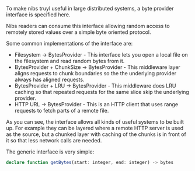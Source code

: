 To make nibs truyl useful in large distributed systems, a byte provider interface is specified here.

Nibs readers can consume this interface allowing random access to remotely stored values over a simple byte oriented protocol.

Some common implementations of the interface are:

- Filesystem -> BytesProvider - This interface lets you open a local file on the filesystem and read random bytes from it.
- BytesProvider + ChunkSize -> BytesProvider - This middleware layer aligns requests to chunk boundaries so the the underlying provider always has aligned requests.
- BytesProvider + LRU -> BytesProvider - This middleware does LRU caching so that repeated requests for the same slice skip the underlying provider.
- HTTP URL -> BytesProvider - This is an HTTP client that uses range requests to fetch parts of a remote file.

As you can see, the interface allows all kinds of useful systems to be built up.  For example they can be layered where a remote HTTP server is used as the source, but a chunked layer with caching of the chunks is in front of it so that less network calls are needed.

The generic interface is very simple:

```ts
declare function getBytes(start: integer, end: integer) -> bytes
```
